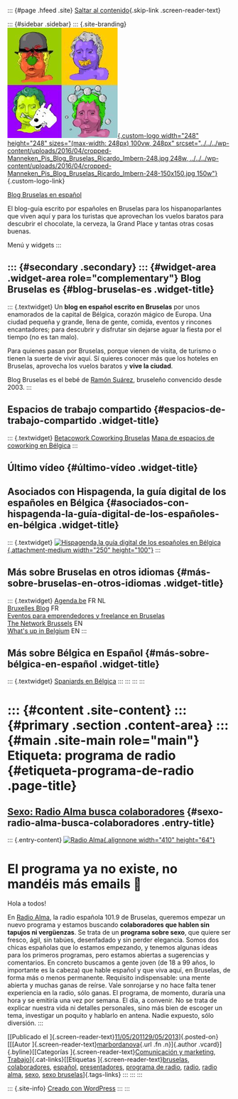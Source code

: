 ::: {#page .hfeed .site}
[Saltar al contenido](index.html#content){.skip-link
.screen-reader-text}

::: {#sidebar .sidebar}
::: {.site-branding}
[![](../../../wp-content/uploads/2016/04/cropped-Manneken_Pis_Blog_Bruselas_Ricardo_Imbern-248.jpg){.custom-logo
width="248" height="248" sizes="(max-width: 248px) 100vw, 248px"
srcset="../../../wp-content/uploads/2016/04/cropped-Manneken_Pis_Blog_Bruselas_Ricardo_Imbern-248.jpg 248w, ../../../wp-content/uploads/2016/04/cropped-Manneken_Pis_Blog_Bruselas_Ricardo_Imbern-248-150x150.jpg 150w"}](../../../index.html){.custom-logo-link}

[Blog Bruselas en español](../../../index.html)

El blog-guía escrito por españoles en Bruselas para los hispanoparlantes
que viven aquí y para los turistas que aprovechan los vuelos baratos
para descubrir el chocolate, la cerveza, la Grand Place y tantas otras
cosas buenas.

Menú y widgets
:::

::: {#secondary .secondary}
::: {#widget-area .widget-area role="complementary"}
Blog Bruselas es {#blog-bruselas-es .widget-title}
----------------

::: {.textwidget}
Un **blog en español escrito en Bruselas** por unos enamorados de la
capital de Bélgica, corazón mágico de Europa. Una ciudad pequeña y
grande, llena de gente, comida, eventos y rincones encantadores; para
descubrir y disfrutar sin dejarse aguar la fiesta por el tiempo (no es
tan malo).

Para quienes pasan por Bruselas, porque vienen de visita, de turismo o
tienen la suerte de vivir aquí. Sí quieres conocer más que los hoteles
en Bruselas, aprovecha los vuelos baratos y **vive la ciudad**.

Blog Bruselas es el bebé de [Ramón Suárez](http://www.ramonsuarez.com),
bruseleño convencido desde 2003.
:::

Espacios de trabajo compartido {#espacios-de-trabajo-compartido .widget-title}
------------------------------

::: {.textwidget}
[Betacowork Coworking Bruselas](http://www.betacowork.com) [Mapa de
espacios de coworking en Bélgica](http://coworkingbelgium.com)
:::

Último vídeo {#último-vídeo .widget-title}
------------

Asociados con Hispagenda, la guía digital de los españoles en Bélgica {#asociados-con-hispagenda-la-guía-digital-de-los-españoles-en-bélgica .widget-title}
---------------------------------------------------------------------

::: {.textwidget}
[![Hispagenda,la guía digital de los españoles en
Bélgica](../../../wp-content/uploads/2010/04/Hispagenda-250px.gif "Hispagenda, la guía digital de los españoles en Bélgica"){.attachment-medium
width="250" height="100"}](http://www.hispagenda.com)
:::

Más sobre Bruselas en otros idiomas {#más-sobre-bruselas-en-otros-idiomas .widget-title}
-----------------------------------

::: {.textwidget}
[Agenda.be](http://www.agenda.be) FR NL\
[Bruxelles Blog](http://www.bxlblog.be/) FR\
[Eventos para emprendedores y freelance en
Bruselas](http://www.betacowork.com/events/)\
[The Network
Brussels](http://groups.yahoo.com/group/TheNetworkBrussels/) EN\
[What\'s up in Belgium](http://www.whatsupin.be/) EN
:::

Más sobre Bélgica en Español {#más-sobre-bélgica-en-español .widget-title}
----------------------------

::: {.textwidget}
[Spaniards en Bélgica](http://www.spaniards.es/paises/belgica)
:::
:::
:::
:::

::: {#content .site-content}
::: {#primary .section .content-area}
::: {#main .site-main role="main"}
Etiqueta: programa de radio {#etiqueta-programa-de-radio .page-title}
===========================

[Sexo: Radio Alma busca colaboradores](../../../index.html?p=3327) {#sexo-radio-alma-busca-colaboradores .entry-title}
------------------------------------------------------------------

::: {.entry-content}
[![Radio
Alma](http://www.radioalma.be/themes/Kameanet/images/logoh.jpg){.alignnone
width="410" height="64"}](http://www.radioalma.be)

El programa ya no existe, no mandéis más emails 🙂
=================================================

Hola a todos!

En [Radio Alma](http://www.radioalma.be), la radio española 101.9 de
Bruselas, queremos empezar un nuevo programa y estamos buscando
**colaboradores que hablen sin tapujos ni vergüenzas**. Se trata de un
**programa sobre sexo**, que quiere ser fresco, ágil, sin tabúes,
desenfadado y sin perder elegancia. Somos dos chicas españolas que lo
estamos empezando, y tenemos algunas ideas para los primeros programas,
pero estamos abiertas a sugerencias y comentarios. En concreto buscamos
a gente joven (de 18 a 99 años, lo importante es la cabeza) que hable
español y que viva aquí, en Bruselas, de forma más o menos permanente.
Requisito indispensable: una mente abierta y muchas ganas de reírse.
Vale sonrojarse y no hace falta tener experiencia en la radio, sólo
ganas. El programa, de momento, duraría una hora y se emitiría una vez
por semana. El día, a convenir. No se trata de explicar nuestra vida ni
detalles personales, sino más bien de escoger un tema, investigar un
poquito y hablarlo en antena. Nadie expuesto, sólo diversión.
:::

[[Publicado el
]{.screen-reader-text}[11/05/201129/05/2013](../../../index.html?p=3327)]{.posted-on}[[[Autor
]{.screen-reader-text}[marbordanova](../../author/marbordanova/index.html){.url
.fn .n}]{.author .vcard}]{.byline}[[Categorías
]{.screen-reader-text}[Comunicación y
marketing](../../category/comunicacion-y-marketing/index.html),
[Trabajo](../../category/trabajo/index.html)]{.cat-links}[[Etiquetas
]{.screen-reader-text}[bruselas](../bruselas/index.html),
[colaboradores](../colaboradores/index.html),
[español](../espanol/index.html),
[presentadores](../presentadores/index.html), [programa de
radio](index.html), [radio](../radio/index.html), [radio
alma](../radio-alma/index.html), [sexo](../sexo/index.html), [sexo
bruselas](../sexo-bruselas/index.html)]{.tags-links}
:::
:::
:::

::: {.site-info}
[Creado con WordPress](https://es.wordpress.org/)
:::
:::
